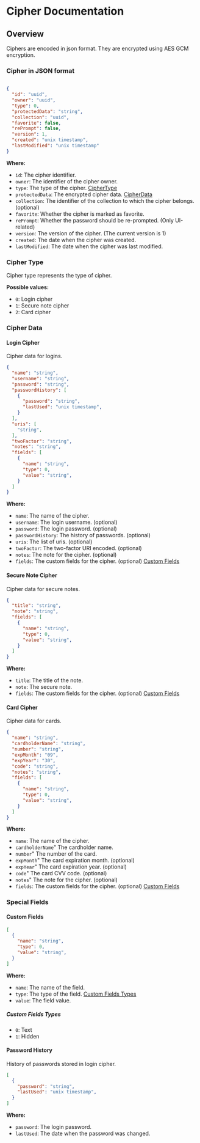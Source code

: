# Cipher Documentation

## Overview

Ciphers are encoded in json format. They are encrypted using AES GCM encryption.

### Cipher in JSON format

```json

{
  "id": "uuid",
  "owner": "uuid",
  "type": 0,
  "protectedData": "string",
  "collection": "uuid",
  "favorite": false,
  "rePrompt": false,
  "version": 1,
  "created": "unix timestamp",
  "lastModified": "unix timestamp"
}
```

**Where:**

- `id`: The cipher identifier.
- `owner`: The identifier of the cipher owner.
- `type`: The type of the cipher. [CipherType](#cipher-type)
- `protectedData`: The encrypted cipher data. [CipherData](#cipher-data)
- `collection`: The identifier of the collection to which the cipher belongs. (optional)
- `favorite`: Whether the cipher is marked as favorite.
- `rePrompt`: Whether the password should be re-prompted. (Only UI-related)
- `version`: The version of the cipher. (The current version is 1)
- `created`: The date when the cipher was created.
- `lastModified`: The date when the cipher was last modified.

### Cipher Type

Cipher type represents the type of cipher.

**Possible values:**

- `0`: Login cipher
- `1`: Secure note cipher
- `2`: Card cipher

### Cipher Data

#### Login Cipher

Cipher data for logins.

```json
{
  "name": "string",
  "username": "string",
  "password": "string",
  "passwordHistory": [
    {
      "password": "string",
      "lastUsed": "unix timestamp",
    }
  ],
  "uris": [
    "string",
  ],
  "twoFactor": "string",
  "notes": "string",
  "fields": [
    {
      "name": "string",
      "type": 0,
      "value": "string",
    }
  ]
}
```

**Where:**

- `name`: The name of the cipher.
- `username`: The login username. (optional)
- `password`: The login password. (optional)
- `passwordHistory`: The history of passwords. (optional)
- `uris`: The list of uris. (optional)
- `twoFactor`: The two-factor URI encoded. (optional)
- `notes`: The note for the cipher. (optional)
- `fields`: The custom fields for the cipher. (optional) [Custom Fields](#custom-fields)

#### Secure Note Cipher

Cipher data for secure notes.

```json
{
  "title": "string",
  "note": "string",
  "fields": [
    {
      "name": "string",
      "type": 0,
      "value": "string",
    }
  ]
}
```

**Where:**

- `title`: The title of the note.
- `note`: The secure note.
- `fields`: The custom fields for the cipher. (optional) [Custom Fields](#custom-fields)

#### Card Cipher

Cipher data for cards.

```json
{
  "name": "string",
  "cardholderName": "string",
  "number": "string",
  "expMonth": "09",
  "expYear": "30",
  "code": "string",
  "notes": "string",
  "fields": [
    {
      "name": "string",
      "type": 0,
      "value": "string",
    }
  ]
}
```

**Where:**

- `name`: The name of the cipher.
- `cardholderName`" The cardholder name.
- `number`" The number of the card.
- `expMonth`" The card expiration month. (optional)
- `expYear`" The card expiration year. (optional)
- `code`" The card CVV code. (optional)
- `notes`" The note for the cipher. (optional)
- `fields`: The custom fields for the cipher. (optional) [Custom Fields](#custom-fields)

### Special Fields

#### Custom Fields

```json
[
  {
    "name": "string",
    "type": 0,
    "value": "string",
  }
]
```

**Where:**

- `name`: The name of the field.
- `type`: The type of the field. [Custom Fields Types](#custom-fields-types)
- `value`: The field value.

##### Custom Fields Types

- `0`: Text
- `1`: Hidden

#### Password History

History of passwords stored in login cipher.

```json
[
  {
    "password": "string",
    "lastUsed": "unix timestamp",
  }
]
```

**Where:**

- `password`: The login password.
- `lastUsed`: The date when the password was changed.
